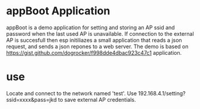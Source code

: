 # appBoot Application

appBoot is a demo application for setting and storing an AP ssid and password when the last used AP is unavailable. If connection to the external AP is succesfull then esp initiliazes a small application that reads a json request, and sends a json repones to a web server. The demo is based on https://gist.github.com/dogrocker/f998dde4dbac923c47c1 application.

# use
Locate and connect to the network named 'test'.
Use 192.168.4.1/setting?ssid=xxxx&pass=jkd to save external AP credentials.


